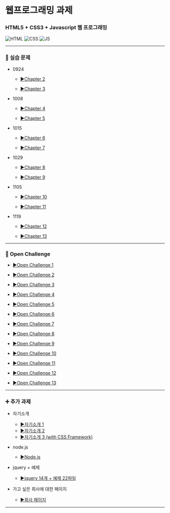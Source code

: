 # 웹프로그래밍 과제

### HTML5 + CSS3 + Javascript 웹 프로그래밍

![HTML](https://img.shields.io/badge/HTML5-E34F26?style=for-the-badge&logo=html5&logoColor=white)
![CSS](https://img.shields.io/badge/CSS3-1572B6?style=for-the-badge&logo=css3&logoColor=white)
![JS](https://img.shields.io/badge/JavaScript-F7DF1E?style=for-the-badge&logo=JavaScript&logoColor=white)

---

### 📖 실습 문제 
- 0924
  - [▶️Chapter 2](0924/Chapter2/)

  - [▶️Chapter 3](0924/Chapter3/)
 
- 1008
  - [▶️Chapter 4](1008/Chapter4/)
  
  - [▶️Chapter 5](1008/Chapter5/)
  
- 1015
  - [▶️Chapter 6](1015/Chapter6/)
  
  - [▶️Chapter 7](1015/Chapter7/)
  
- 1029
  - [▶️Chapter 8](1029/Chapter8/)
  
  - [▶️Chapter 9](1029/Chapter9/)
  
- 1105
  - [▶️Chapter 10](1105/Chapter10/)
  
  - [▶️Chapter 11](1105/Chapter11/)
  
- 1119
  - [▶️Chapter 12](1119/Chap12/)
  
  - [▶️Chapter 13](1119/Chap13/)
 
---

### 💯 Open Challenge
- [▶️Open Challenge 1](OpenChallenge1/) 
  
- [▶️Open Challenge 2](OpenChallenge2/) 
  
- [▶️Open Challenge 3](OpenChallenge3/) 
  
- [▶️Open Challenge 4](OpenChallenge4/) 
  
- [▶️Open Challenge 5](OpenChallenge5/) 
  
- [▶️Open Challenge 6](OpenChallenge6/) 
  
- [▶️Open Challenge 7](OpenChallenge7/) 
  
- [▶️Open Challenge 8](OpenChallenge8/) 
  
- [▶️Open Challenge 9](OpenChallenge9/) 
  
- [▶️Open Challenge 10](OpenChallenge10/) 
  
- [▶️Open Challenge 11](OpenChallenge11/) 
  
- [▶️Open Challenge 12](OpenChallenge12/) 
  
- [▶️Open Challenge 13](OpenChallenge13/)

---

### ➕ 추가 과제
- 자기소개
  - [▶️자기소개 1](1008/introduce/profile.html)
  - [▶️자기소개 2](1008/sourcecode/)
  - [▶️자기소개 3 (with CSS Framework)](introduce/)
    
- node.js
  - [▶️Node.js](https://github.com/HyeonJin127/WebpgmHW/tree/main/About%20node%20js)
  
- jquery + 예제
  - [▶️jquery 14개 + 예제 22파일](1119HW/)
 
- 가고 싶은 회사에 대한 페이지
  - [▶️회사 페이지](company/)

---
